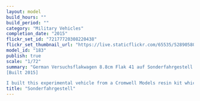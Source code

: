 ```yaml
---
layout: model
build_hours: ""
build_period: ""
category: "Military Vehicles"
completion_date: "2015"
flickr_set_id: "72177720308220438"
flickr_set_thumbnail_url: "https://live.staticflickr.com/65535/52890580624_d2c633c945_m.jpg"
model_id: "183"
publish: true
scale: "1/72"
summary: "German Versuchsflakwagen 8.8cm Flak 41 auf Sonderfahrgestell (Pz.Sfl. IVc), trials, Denmark, 1944. 1/72 scale
[Built 2015]

I built this experimental vehicle from a Cromwell Models resin kit which also included parts for an anti-tank version. The kit was nicely detailed but required a lot of cleanup to fill air bubble pin-holes and remove flash and mould seams. There were no instructions or decals."
title: "Sonderfahrgestell"
---
```




